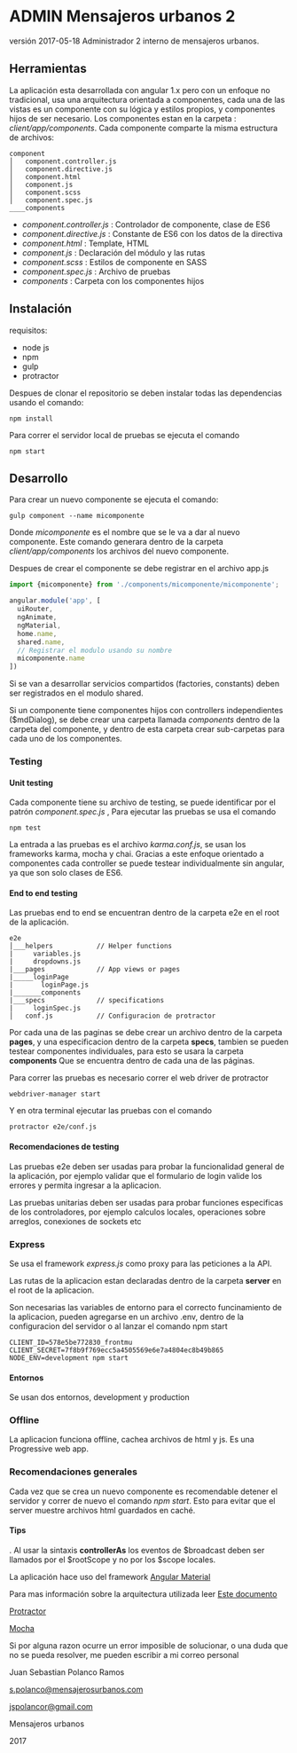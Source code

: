 # ADMIN Mensajeros urbanos 2

versión 2017-05-18 
Administrador 2 interno de mensajeros urbanos.

## Herramientas

La aplicación esta desarrollada con angular 1.x pero con un enfoque no tradicional, usa una arquitectura orientada a componentes, cada una de las vistas es un componente con su lógica y estilos propios, y componentes hijos de ser necesario.
Los componentes estan en la carpeta : _client/app/components_. 
Cada componente comparte la misma estructura de archivos:

```
component
│   component.controller.js
│   component.directive.js
│   component.html
│   component.js
│   component.scss
│   component.spec.js
____components
```

- _component.controller.js_ : Controlador de componente, clase de ES6
- _component.directive.js_ : Constante de ES6 con los datos de la directiva
- _component.html_ : Template, HTML
- _component.js_ : Declaración del módulo y las rutas
- _component.scss_ : Estilos de componente en SASS
- _component.spec.js_ : Archivo de pruebas
- _components_ : Carpeta con los componentes hijos

## Instalación

requisitos:

- node js
- npm
- gulp
- protractor

Despues de clonar el repositorio se deben instalar todas las dependencias usando el comando:

```
npm install
```

Para correr el servidor local de pruebas se ejecuta el comando

```
npm start
```

## Desarrollo

Para crear un nuevo componente se ejecuta el comando:

```
gulp component --name micomponente
```
Donde _micomponente_ es el nombre que se le va a dar al nuevo componente. Este comando generara dentro de la carpeta _client/app/components_ los archivos del nuevo componente.

Despues de crear el componente se debe registrar en el archivo app.js

```javascript
import {micomponente} from './components/micomponente/micomponente';

angular.module('app', [
  uiRouter,
  ngAnimate,
  ngMaterial,
  home.name,
  shared.name,
  // Registrar el modulo usando su nombre
  micomponente.name
])
```
Si se van a desarrollar servicios compartidos (factories, constants) deben ser registrados en el modulo shared.   

Si un componente tiene componentes hijos con controllers independientes ($mdDialog), se debe crear una carpeta llamada *components* dentro de la carpeta del componente, 
y dentro de esta carpeta crear sub-carpetas para cada uno de los componentes.

### Testing

#### Unit testing

Cada componente tiene su archivo de testing, se puede identificar por el patrón _component.spec.js_ , 
Para ejecutar las pruebas se usa el comando

```
npm test
```
La entrada a las pruebas es el archivo *karma.conf.js*, se usan los frameworks karma, mocha y chai. Gracias a este enfoque orientado a componentes
cada controller se puede testear individualmente sin angular, ya que son solo clases de ES6.  

#### End to end testing

Las pruebas end to end se encuentran dentro de la carpeta e2e en el root de la aplicación.

```
e2e
│___helpers           // Helper functions
|     variables.js
|     dropdowns.js
|___pages             // App views or pages
|_____loginPage
|       loginPage.js
|_______components
|___specs             // specifications   
|     loginSpec.js
│   conf.js           // Configuracion de protractor
```

Por cada una de las paginas se debe crear un archivo dentro de la carpeta __pages__, y una especificacion dentro de la carpeta __specs__, tambien se pueden testear componentes individuales, para esto se usara la carpeta __components__ Que se encuentra dentro de cada una de las páginas.

Para correr las pruebas es necesario correr el web driver de protractor

```
webdriver-manager start
```

Y en otra terminal ejecutar las pruebas con el comando

```
protractor e2e/conf.js
```

#### Recomendaciones de testing

Las pruebas e2e deben ser usadas para probar la funcionalidad general de la aplicación, por ejemplo validar que el formulario de login valide los errores y permita ingresar a la aplicacion.

Las pruebas unitarias deben ser usadas para probar funciones especificas de los controladores, por ejemplo calculos locales, operaciones sobre arreglos, conexiones de sockets etc

### Express
Se usa el framework *express.js* como proxy para las peticiones a la API.

Las rutas de la aplicacion estan declaradas dentro de la carpeta __server__ en el root de la aplicacion.

Son necesarias las variables de entorno para el correcto funcinamiento de la aplicacion, pueden agregarse en un archivo .env, dentro de la configuracion del servidor o al lanzar el comando npm start

```
CLIENT_ID=578e5be772830_frontmu CLIENT_SECRET=7f8b9f769ecc5a4505569e6e7a4804ec8b49b865 NODE_ENV=development npm start
```

#### Entornos
Se usan dos entornos, development y production
### Offline
La aplicacion funciona offline, cachea archivos de html y js. Es una Progressive web app.
### Recomendaciones generales

Cada vez que se crea un nuevo componente es recomendable detener el servidor y correr de nuevo el comando *npm start*. Esto para evitar que el server muestre archivos html
guardados en caché. 

#### Tips
. Al usar la sintaxis **controllerAs** los eventos de $broadcast deben ser llamados por el $rootScope y no por los $scope locales.

La aplicación hace uso del framework [Angular Material](https://material.angularjs.org/latest/) 

Para mas información sobre la arquitectura utilizada leer [Este documento](http://fem-ng6.netlify.com/)

[Protractor](http://www.protractortest.org/#/)

[Mocha](https://mochajs.org/#getting-started)

Si por alguna razon ocurre un error imposible de solucionar, o una duda que no se pueda resolver, me pueden escribir a mi correo personal


Juan Sebastian Polanco Ramos

s.polanco@mensajerosurbanos.com

jspolancor@gmail.com

Mensajeros urbanos

2017


